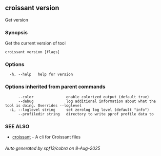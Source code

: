 ## croissant version

Get version

### Synopsis

Get the current version of tool

```
croissant version [flags]
```

### Options

```
  -h, --help   help for version
```

### Options inherited from parent commands

```
      --color               enable colorized output (default true)
      --debug               log additional information about what the tool is doing. Overrides --loglevel
  -L, --loglevel string     set zerolog log level (default "info")
      --profiledir string   directory to write pprof profile data to
```

### SEE ALSO

* [croissant](croissant.md)	 - A cli for Croissant files

###### Auto generated by spf13/cobra on 8-Aug-2025
